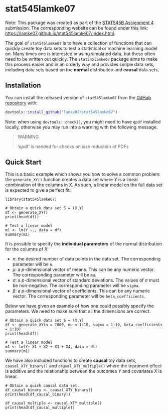 
<!-- README.md is generated from README.Rmd. Please edit that file -->

# stat545lamke07

Note: This package was created as part of the [STAT545B Assignment
4](https://stat545.stat.ubc.ca/assignments/assignment-b4/) submission.
The corresponding website can be found under this link:
<https://lamke07.github.io/stat545lamke07/index.html>.

The goal of `stat545lamke07` is to have a collection of functions that
can quickly create toy data sets to test a statistical or machine
learning model on. Many times one is interested in using simulated data,
but these often need to be written out quickly. The `stat545lamke07`
package aims to make this process easier and in an orderly way and
provides simple data sets, including data sets based on the **normal**
distribution and **causal** data sets.

## Installation

You can install the released version of `stat545lamke07` from the
[GitHub repository](https://github.com/lamke07/stat545lamke07) with:

``` r
devtools::install_github("lamke07/stat545lamke07")
```

Note: when using `devtools::check()`, you might need to have `qpdf`
installed locally, otherwise you may run into a warning with the
following message.

> WARNING
>
> ‘qpdf’ is needed for checks on size reduction of PDFs

## Quick Start

This is a basic example which shows you how to solve a common problem:
the `generate_XY()` function creates a data set where *Y* is a linear
combination of the columns in *X*. As such, a linear model on the full
data set is expected to give a perfect fit.

    library(stat545lamke07)

    # Obtain a quick data set S = (X,Y)
    df <- generate_XY()
    print(head(df))

    # Test a linear model
    m1 <- lm(Y ~., data = df)
    summary(m1)

It is possible to specify the **individual parameters** of the normal
distribution for the columns of *X*:

-   *n*: the desired number of data points in the data set. The
    corresponding parameter will be `n`.
-   *μ*: a *p*-dimensional vector of means. This can be any numeric
    vector. The corresponding parameter will be `mu`.
-   *σ*: a *p*-dimensional vector of standard deviations. The values of
    *σ* must be non-negative. The corresponding parameter will be
    `sigma`.
-   *β*: a *p*-dimensional vector of coefficients. This can be any
    numeric vector. The corresponding parameter will be
    `beta_coefficients`.

Below we have given an example of how one could possibly specify the
parameters. We need to make sure that all the dimensions are correct.

    # Obtain a quick data set S = (X,Y)
    df <- generate_XY(n = 1000, mu = 1:10, sigma = 1:10, beta_coefficients = 1:10)
    print(head(df))

    # Test a linear model
    m1 <- lm(Y~ X1 + X2 + X3 + X4, data = df)
    summary(m1)

We have also included functions to create **causal** toy data sets,
`causal_XTY_binary()` and `causal_XTY_multiple()` where the treatment
effect is additive and the relationship between the outcomes *Y* and
covariates *X* is linear.

    # Obtain a quick causal data set.
    df_causal_binary <- causal_XTY_binary()
    print(head(df_causal_binary))

    df_causal_multiple <- causal_XTY_multiple()
    print(head(df_causal_multiple))
